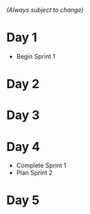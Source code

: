 _(Always subject to change)_

# Day 1
- Begin Sprint 1

# Day 2

# Day 3

# Day 4
- Complete Sprint 1
- Plan Sprint 2

# Day 5
